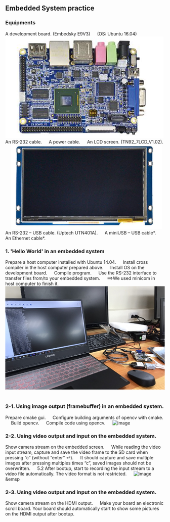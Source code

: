 ## Embedded System practice

### Equipments
A development board. (Embedsky E9V3)  &emsp;
(OS: Ubuntu 16.04)  &emsp;
![image](https://github.com/sfwang20/EmbeddedSys/blob/master/images/0-1.png)
An RS-232 cable.  &emsp;
A power cable.  &emsp;
An LCD screen. (TN92_7LCD_V1.02).  &emsp;
![image](https://github.com/sfwang20/EmbeddedSys/blob/master/images/0-2.png)
An RS-232 – USB cable. (Uptech UTN401A).  &emsp;
A miniUSB – USB cable*.  &emsp;
An Ethernet cable*.  &emsp;
  &emsp;

### 1. 'Hello World' in an embedded system
Prepare a host computer installed with Ubuntu 14.04. &emsp;
Install cross compiler in the host computer prepared above. &emsp;
Install OS on the development board. &emsp;
Compile program. &emsp;
Use the RS-232 interface to transfer files from/to your embedded system. &emsp;
==>We used minicom in host computer to finish it.&emsp;
![image](https://github.com/sfwang20/EmbeddedSys/blob/master/images/1.jpg)
&emsp;

### 2-1. Using image output (framebuffer) in an embedded system.
Prepare cmake gui. &emsp;
Configure building arguments of opencv with cmake. &emsp;
Build opencv. &emsp;
Compile code using opencv. &emsp;
![image](https://github.com/sfwang20/EmbeddedSys/blob/master/images/2-1.png)
&emsp;

### 2-2. Using video output and input on the embedded system.
Show camera stream on the embedded screen. &emsp;
While reading the video input stream, capture and save the video frame to the SD card when pressing “c” (without “enter” ↵).  &emsp;
It should capture and save multiple images after pressing multiples times “c”, saved images should not be overwritten. &emsp;
5.2 After bootup, start to recording the input stream to a video file automatically. The video format is not restricted. &emsp;
![image](https://github.com/sfwang20/EmbeddedSys/blob/master/images/2-2.png)
&emsp

### 2-3. Using video output and input on the embedded system.
Show camera stream on the HDMI output. &emsp;
Make your board an electronic scroll board. Your board should automatically start to show some pictures on the HDMI output after bootup. &emsp;
